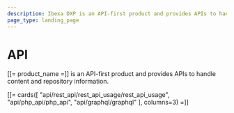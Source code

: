```yaml
---
description: Ibexa DXP is an API-first product and provides APIs to handle content and repository information.
page_type: landing_page
---
```


# API

[[= product_name =]] is an API-first product and provides APIs to handle content and repository information.

[[= cards([
    "api/rest_api/rest_api_usage/rest_api_usage",
    "api/php_api/php_api",
    "api/graphql/graphql"
], columns=3) =]]
